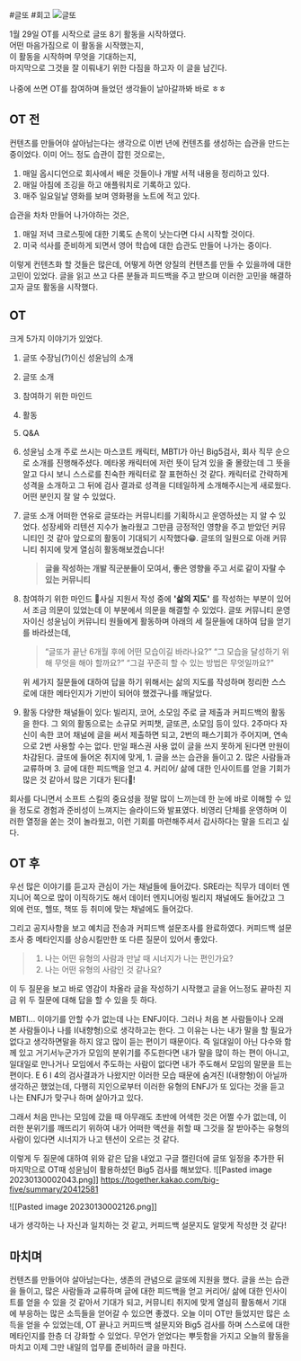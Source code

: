 #글또 #회고
![글또](https://lh5.googleusercontent.com/9aMfJcUkM-uHeA6xGiwpsSq_MqIbTMzpKcPjE1v431Wf5H3qXm3G2B7paDyhq6HVD5WUzFzSSrgBsi35qKGzRYfqivN3RyuXgS5XH-IJHGhnqCZlk5BFn3tLOoh0mmzMLE6tZNOmvlaXP2cnW0YcvpjWIw=s2048)
<p>
1월 29일 OT를 시작으로 글또 8기 활동을 시작하였다. <br>
어떤 마음가짐으로 이 활동을 시작했는지,<br>
이 활동을 시작하며 무엇을 기대하는지,<br>
마지막으로 그것을 잘 이뤄내기 위한 다짐을 하고자 이 글을 남긴다.
<br>
<br>
나중에 쓰면 OT를 참여하며 들었던 생각들이 날아갈까봐 바로 ㅎㅎ
</p>

## OT 전

컨텐츠를 만들어야 살아남는다는 생각으로 이번 년에 컨텐츠를 생성하는 습관을 만드는 중이었다.
이미 어느 정도 습관이 잡힌 것으로는,
1. 매일 옵시디언으로 회사에서 배운 것들이나 개발 서적 내용을 정리하고 있다.
2. 매일 아침에 조깅을 하고 애플워치로 기록하고 있다.
3. 매주 일요일날 영화를 보며 영화평을 노트에 적고 있다.

습관을 차차 만들어 나가야하는 것은,
1. 매일 저녁 크로스핏에 대한 기록도 손목이 낫는다면 다시 시작할 것이다.
2. 미국 석사를 준비하게 되면서 영어 학습에 대한 습관도 만들어 나가는 중이다.

이렇게 컨텐츠화 할 것들은 많은데, 어떻게 하면 양질의 컨텐츠를 만들 수 있을까에 대한 고민이 있었다. 글을 읽고 쓰고 다른 분들과 피드백을 주고 받으며 이러한 고민을 해결하고자 글또 활동을 시작했다.

## OT

크게 5가지 이야기가 있었다.
1. 글또 수장님(?)이신 성윤님의 소개
2. 글또 소개
3. 참여하기 위한 마인드
4. 활동
5. Q&A

1. 성윤님 소개
	주로 쓰시는 마스코트 캐릭터, MBTI가 아닌 Big5검사, 회사 직무 순으로 소개를 진행해주셨다. 메타몽 캐릭터에 저런 뜻이 담겨 있을 줄 몰랐는데 그 뜻을 알고 다시 보니 스스로를 친숙한 캐릭터로 잘 표현하신 것 같다. 캐릭터로 간략하게 성격을 소개하고 그 뒤에 검사 결과로 성격을 디테일하게 소개해주시는게 새로웠다. 어떤 분인지 잘 알 수 있었다.
2. 글또 소개
	어떠한 연유로 글또라는 커뮤니티를 기획하시고 운영하셨는 지 알 수 있었다. 성장세와 리텐션 지수가 놀라웠고 그만큼 긍정적인 영향을 주고 받았던 커뮤니티인 것 같아 앞으로의 활동이 기대되기 시작했다😁. 글또의 일원으로 아래 커뮤니티 취지에 맞게 열심히 활동해보겠습니다!
	> **글을 작성하는 개발 직군분들이 모여서, 좋은 영향을 주고 서로 같이 자랄 수 있는 커뮤니티**
3. 참여하기 위한 마인드
	사실 지원서 작성 중에 __'삶의 지도'__ 를 작성하는 부분이 있어서 조금 의문이 있었는데 이 부분에서 의문을 해결할 수 있었다. 글또 커뮤니티 운영자이신 성윤님이 커뮤니티 원들에게 활동하며 아래의 세 질문들에 대하여 답을 얻기를 바라셨는데, 
	>“글또가 끝난 6개월 후에 어떤 모습이길 바라나요?”
	>“그 모습을 달성하기 위해 무엇을 해야 할까요?”
	>“그걸 꾸준히 할 수 있는 방법은 무엇일까요?"
	
	위 세가지 질문들에 대하여 답을 하기 위해서는 삶의 지도를 작성하며 정리한 스스로에 대한 메타인지가 기반이 되어야 했겠구나를 깨달았다.
4. 활동
	다양한 채널들이 있다: 빌리지, 코어, 소모임
	주로 글 제출과 커피드백의 활동을 한다.
	그 외의 활동으로는 소규모 커피챗, 글또콘, 소모임 등이 있다.
	2주마다 자신이 속한 코어 채널에 글을 써서 제출하면 되고, 2번의 패스기회가 주어지며, 연속으로 2번 사용할 수는 없다. 만일 패스권 사용 없이 글을 쓰지 못하게 된다면 만원이 차감된다.
	글또에 들어온 취지에 맞게,
		1. 글을 쓰는 습관을 들이고
		2. 많은 사람들과 교류하며
		3. 글에 대한 피드백을 얻고
		4. 커리어/ 삶에 대한 인사이트를 얻을
		기회가 많은 것 같아서 많은 기대가 된다🤩!

회사를 다니면서 소프트 스킬의 중요성을 정말 많이 느끼는데 한 눈에 바로 이해할 수 있을 정도로 경험과 준비성이 느껴지는 슬라이드와 발표였다. 비영리 단체를 운영하며 이러한 열정을 쏟는 것이 놀라웠고, 이런 기회를 마련해주셔서 감사하다는 말을 드리고 싶다.

## OT 후

우선 많은 이야기를 듣고자 관심이 가는 채널들에 들어갔다. SRE라는 직무가 데이터 엔지니어 쪽으로 많이 이직하기도 해서 데이터 엔지니어링 빌리지 채널에도 들어갔고 그 외에 런또, 헬또, 책또 등 취미에 맞는 채널에도 들어갔다.

그리고 공지사항을 보고 예치금 전송과 커피드백 설문조사를 완료하였다.
커피드백 설문조사 중 메타인지를 상승시킬만한 또 다른 질문이 있어서 좋았다.
> 1. 나는 어떤 유형의 사람과 만날 때 시너지가 나는 편인가요? 
> 2. 나는 어떤 유형의 사람인 것 같나요?

이 두 질문을 보고 바로 영감이 차올라 글을 작성하기 시작했고 글을 어느정도 끝마친 지금 위 두 질문에 대해 답을 할 수 있을 듯 하다.

MBTI... 이야기를 안할 수가 없는데 나는 ENFJ이다. 그러나 처음 본 사람들이나 오래 본 사람들이나 나를 I(내향형)으로 생각하고는 한다. 그 이유는 나는 내가 말을 할 필요가 없다고 생각하면말을 하지 않고 많이 듣는 편이기 때문이다. 즉 일대일이 아닌 다수와 함께 있고 거기서누군가가 모임의 분위기를 주도한다면 내가 말을 많이 하는 편이 아니고, 일대일로 만나거나 모임에서 주도하는 사람이 없다면 내가 주도해서 모임의 말문을 트는 편이다. E 6 I 4의 검사결과가 나왔지만 이러한 모습 때문에 숨겨진 I(내향형)이 아닐까 생각하곤 했었는데, 다행히 지인으로부터 이러한 유형의 ENFJ가 또 있다는 것을 듣고 나는 ENFJ가 맞구나 하며 살아가고 있다.

그래서 처음 만나는 모임에 갔을 때 아무래도 초반에 어색한 것은 어쩔 수가 없는데, 이러한 분위기를 깨뜨리기 위하여 내가 어떠한 액션을 취할 때 그것을 잘 받아주는 유형의 사람이 있다면 시너지가 나고 텐션이 오르는 것 같다.

이렇게 두 질문에 대하여 위와 같은 답을 내었고 구글 캘린더에 글또 일정을 추가한 뒤 마지막으로 OT때 성윤님이 활용하셨던 Big5 검사를 해보았다.
![[Pasted image 20230130002043.png]]
https://together.kakao.com/big-five/summary/20412581

![[Pasted image 20230130002126.png]]

내가 생각하는 나 자신과 일치하는 것 같고, 커피드백 설문지도 알맞게 작성한 것 같다!

## 마치며
<p>
컨텐츠를 만들어야 살아남는다는, 생존의 관념으로 글또에 지원을 했다.
글을 쓰는 습관을 들이고, 많은 사람들과 교류하며 글에 대한 피드백을 얻고 커리어/ 삶에 대한 인사이트를 얻을 수 있을 것 같아서 기대가 되고, 커뮤니티 취지에 맞게 열심히 활동해서 기대에 부응하는 많은 소득들을 얻어갈 수 있으면 좋겠다. 오늘 이미 OT만 들었지만 많은 소득을 얻을 수 있었는데, OT 끝나고 커피드백 설문지와 Big5 검사를 하며 스스로에 대한 메타인지를 한층 더 강화할 수 있었다. 무언가 얻었다는 뿌듯함을 가지고 오늘의 활동을 마치고 이제 그만 내일의 업무를 준비하러 글을 마친다.
</p>